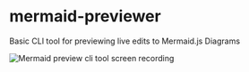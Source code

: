 # mermaid-previewer
Basic CLI tool for previewing live edits to Mermaid.js Diagrams

![Mermaid preview cli tool screen recording](./resources/preview.gif)
